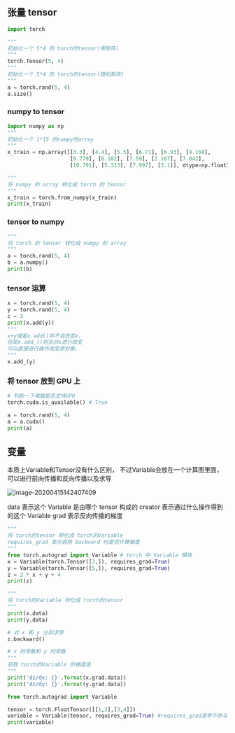 ## 张量 tensor
```python
import torch

"""
初始化一个 5*4 的 torch的tensor(零矩阵)
"""
torch.Tensor(5, 4)
"""
初始化一个 5*4 的 torch的tensor(随机矩阵)
"""
a = torch.rand(5, 4)
a.size()
```

### numpy to tensor
```python
import numpy as np
"""
初始化一个 1*15 的numpy的array
"""
x_train = np.array([[3.3], [4.4], [5.5], [6.71], [6.93], [4.168],
                    [9.779], [6.182], [7.59], [2.167], [7.042],
                    [10.791], [5.313], [7.997], [3.1]], dtype=np.float32)

"""
将 numpy 的 array 转化成 torch 的 tensor
"""
x_train = torch.from_numpy(x_train)
print(x_train)
```

### tensor to numpy
```python
"""
将 torch 的 tensor 转化成 numpy 的 array
"""
a = torch.rand(5, 4)
b = a.numpy()
print(b)
```

### tensor 运算
```python
x = torch.rand(5, 4)
y = torch.rand(5, 4)
c = 3
print(x.add(y))
"""
x+y或者x.add()并不会改变x，
但是x.add_()则会对x进行改变
可以直接进行操作改变原对象，
"""
x.add_(y)
```

### 将 tensor 放到 GPU 上
```python
# 判断一下电脑是否支持GPU
torch.cuda.is_available() # True

a = torch.rand(5, 4)
a = a.cuda()
print(a)
```

## 变量
本质上Variable和Tensor没有什么区别，
不过Variable会放在一个计算图里面，
可以进行前向传播和反向传播以及求导

![image-20200415142407409](C:\Users\Administrator\AppData\Roaming\Typora\typora-user-images\image-20200415142407409.png)

data 表示这个 Variable 是由哪个 tensor 构成的
creator 表示通过什么操作得到的这个 Variable
grad 表示反向传播的梯度
```python
"""
将 torch的tensor 转化成 torch的Variable
requires_grad 表示调用 backward 时是否计算梯度
"""
from torch.autograd import Variable # torch 中 Variable 模块
x = Variable(torch.Tensor([3,]), requires_grad=True)
y = Variable(torch.Tensor([5,]), requires_grad=True)
z = 2 * x + y + 4
print(z)

"""
将 torch的Variable 转化成 torch的tensor
"""
print(x.data)
print(y.data)

# 对 x 和 y 分别求导
z.backward()

# x 的导数和 y 的导数
"""
获取 torch的Variable 的梯度值
"""
print('dz/dx: {}'.format(x.grad.data))
print('dz/dy: {}'.format(y.grad.data))

```
```python
from torch.autograd import Variable

tensor = torch.FloatTensor([[1,2],[3,4]])
variable = Variable(tensor, requires_grad=True) #requires_grad是参不参与误差反向传播, 要不要计算梯度
print(variable)
```
